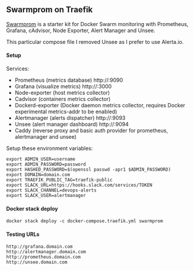 Swarmprom on Traefik
---
[Swarmprom](https://github.com/stefanprodan/swarmprom) is a starter kit for Docker Swarm monitoring with Prometheus, Grafana, cAdvisor, Node Exporter, Alert Manager and Unsee.

This particular compose file I removed Unsee as I prefer to use Alerta.io.

#### Setup
Services:
- Prometheus (metrics database) http://<swarm-ip>:9090
- Grafana (visualize metrics) http://<swarm-ip>:3000
- Node-exporter (host metrics collector)
- Cadvisor (containers metrics collector)
- Dockerd-exporter (Docker daemon metrics collector, requires Docker experimental metrics-addr to be enabled)
- Alertmanager (alerts dispatcher) http://<swarm-ip>:9093
- Unsee (alert manager dashboard) http://<swarm-ip>:9094
- Caddy (reverse proxy and basic auth provider for prometheus, alertmanager and unsee)

Setup these environment variables:
```
export ADMIN_USER=username
export ADMIN_PASSWORD=password
export HASHED_PASSWORD=$(openssl passwd -apr1 $ADMIN_PASSWORD)
export DOMAIN=domain.com
export TRAEFIK_PUBLIC_TAG=traefik-public
export SLACK_URL=https://hooks.slack.com/services/TOKEN
export SLACK_CHANNEL=devops-alerts
export SLACK_USER=alertmanager
```

#### Docker stack deploy
`docker stack deploy -c docker-compose.traefik.yml swarmprom`

#### Testing URLs
```
http://grafana.domain.com
http://alertmanager.domain.com
http://prometheus.domain.com
http://unsee.domain.com
```

